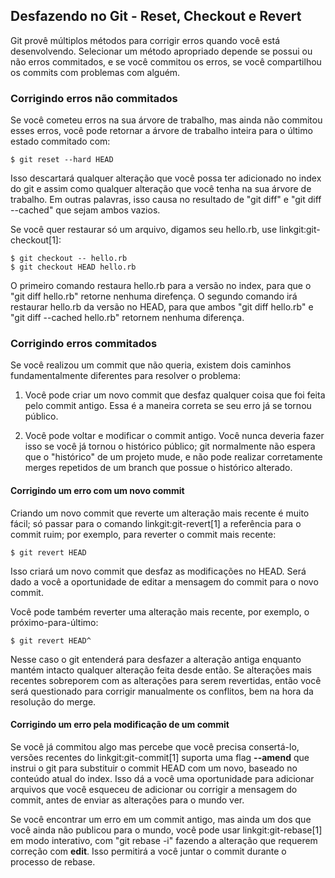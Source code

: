 ﻿## Desfazendo no Git - Reset, Checkout e Revert ##

Git provê múltiplos métodos para corrigir erros quando você está desenvolvendo.
Selecionar um método apropriado depende se possui ou não erros commitados, e 
se você commitou os erros, se você compartilhou os commits com problemas com
alguém.

### Corrigindo erros não commitados ###

Se você cometeu erros na sua árvore de trabalho, mas ainda não commitou
esses erros, você pode retornar a árvore de trabalho inteira para o último
estado commitado com:

    $ git reset --hard HEAD

Isso descartará qualquer alteração que você possa ter adicionado no index do
git e assim como qualquer alteração que você tenha na sua árvore de trabalho.
Em outras palavras, isso causa no resultado de "git diff" e "git diff 
--cached" que sejam ambos vazios.

Se você quer restaurar só um arquivo, digamos seu hello.rb, use
linkgit:git-checkout[1]:

    $ git checkout -- hello.rb
    $ git checkout HEAD hello.rb

O primeiro comando restaura hello.rb para a versão no index, para que
o "git diff hello.rb" retorne nenhuma direfença. O segundo comando
irá restaurar hello.rb da versão no HEAD, para que ambos 
"git diff hello.rb" e "git diff --cached hello.rb" retornem nenhuma diferença. 


### Corrigindo erros commitados ###

Se você realizou um commit que não queria, existem dois caminhos 
fundamentalmente diferentes para resolver o problema:

1. Você pode criar um novo commit que desfaz qualquer coisa que foi
    feita pelo commit antigo. Essa é a maneira correta se seu erro
    já se tornou público.

2. Você pode voltar e modificar o commit antigo. Você nunca deveria fazer
    isso se você já tornou o histórico público; git normalmente não espera
    que o "histórico" de um projeto mude, e não pode realizar corretamente
    merges repetidos de um branch que possue o histórico alterado.


#### Corrigindo um erro com um novo commit ####

Criando um novo commit que reverte um alteração mais recente é muito fácil;
só passar para o comando linkgit:git-revert[1] a referência para o commit ruim;
por exemplo, para reverter o commit mais recente:

    $ git revert HEAD

Isso criará um novo commit que desfaz as modificações no HEAD. Será dado a
você a oportunidade de editar a mensagem do commit para o novo commit.

Você pode também reverter uma alteração mais recente, por exemplo, o 
próximo-para-último:

    $ git revert HEAD^

Nesse caso o git entenderá para desfazer a alteração antiga enquanto mantém
intacto qualquer alteração feita desde então. Se alterações mais recentes 
sobreporem com as alterações para serem revertidas, então você será questionado
para corrigir manualmente os conflitos, bem na hora da resolução do merge.


#### Corrigindo um erro pela modificação de um commit ####

Se você já commitou algo mas percebe que você precisa consertá-lo, versões
recentes do linkgit:git-commit[1] suporta uma flag **--amend** que instrui
o git para substituir o commit HEAD com um novo, baseado no conteúdo atual do
index. Isso dá a você uma oportunidade para adicionar arquivos que você 
esqueceu de adicionar ou corrigir a mensagem do commit, antes de enviar as 
alterações para o mundo ver.

Se você encontrar um erro em um commit antigo, mas ainda um dos que você ainda
não publicou para o mundo, você pode usar linkgit:git-rebase[1] em modo 
interativo, com "git rebase -i" fazendo a alteração que requerem correção com 
**edit**. Isso permitirá a você juntar o commit durante o processo de rebase.